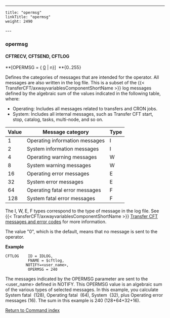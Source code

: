 ---
    title: "opermsg"
    linkTitle: "opermsg"
    weight: 2490
---<span id="opermsg"></span>

### opermsg

<span id="opermsg_CFTRECV"></span><span id="opermsg_CFTLOG"></span>

#### CFTRECV, CFTSEND, CFTLOG

**[OPERMSG = { <u>0</u> &#124; n}]
 **{0..255}

Defines the categories of messages that are intended for the operator. All
messages are also written in the log file. This is a subset of the {{< TransferCFT/axwayvariablesComponentShortName  >}} log messages
defined by the algebraic sum of the values indicated in the following
table, where:

- Operating: Includes all messages related to transfers and CRON jobs.
- System: Includes all internal messages, such as Transfer CFT start, stop, catalog, tasks, multi-node, and so on.


| Value  | Message category  | Type  |
| --- | --- | --- |
| 1  | Operating information messages  | I  |
| 2  | System information messages  | I  |
| 4  | Operating warning messages  | W  |
| 8  | System warning messages  | W  |
| 16  | Operating error messages  | E  |
| 32  | System error messages  | E  |
| 64  | Operating fatal error messages  | F  |
| 128  | System fatal error messages  | F  |


The I, W, E, F types correspond to the type of message in
the log file. See {{< TransferCFT/axwayvariablesComponentShortName  >}} <a href="../../../../troubleshoot_intro/messages_and_error_codes_start_here" class="MCXref xref">Transfer CFT messages
and error codes</a> for more information.

The value "0", which is the default, means that no message is sent to the operator.

**Example**

```
CFTLOG    ID = IDLOG,
          FNAME = $cftlog,
         NOTIFY=<user_name>,
          OPERMSG = 240
```

The messages indicated by the OPERMSG parameter are sent to the &lt;user_name> defined in NOTIFY. This OPERMSG value is an algebraic sum of the various types of selected messages. In this example, you calculate System fatal  (128), Operating fatal  (64), System  (32), plus Operating error messages (16). The sum in this example is 240 (128+64+32+16).

[Return to Command index](../../)
